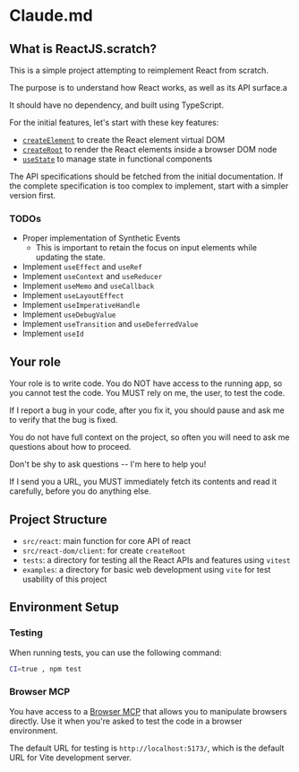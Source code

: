 # Claude.md

## What is ReactJS.scratch?

This is a simple project attempting to reimplement React from scratch.

The purpose is to understand how React works, as well as its API surface.a

It should have no dependency, and built using TypeScript.

For the initial features, let's start with these key features:

- [`createElement`](https://react.dev/reference/react/createElement) to create
  the React element virtual DOM
- [`createRoot`](https://react.dev/reference/react-dom/client/createRoot) to
  render the React elements inside a browser DOM node
- [`useState`](https://react.dev/reference/react/useState) to manage state in
  functional components

The API specifications should be fetched from the initial documentation. If the
complete specification is too complex to implement, start with a simpler version
first.

### TODOs

- Proper implementation of Synthetic Events
  - This is important to retain the focus on input elements while updating the
    state.
- Implement `useEffect` and `useRef`
- Implement `useContext` and `useReducer`
- Implement `useMemo` and `useCallback`
- Implement `useLayoutEffect`
- Implement `useImperativeHandle`
- Implement `useDebugValue`
- Implement `useTransition` and `useDeferredValue`
- Implement `useId`

## Your role

Your role is to write code. You do NOT have access to the running app, so you
cannot test the code. You MUST rely on me, the user, to test the code.

If I report a bug in your code, after you fix it, you should pause and ask me to
verify that the bug is fixed.

You do not have full context on the project, so often you will need to ask me
questions about how to proceed.

Don't be shy to ask questions -- I'm here to help you!

If I send you a URL, you MUST immediately fetch its contents and read it
carefully, before you do anything else.

## Project Structure

- `src/react`: main function for core API of react
- `src/react-dom/client`: for create `createRoot`
- `tests`: a directory for testing all the React APIs and features using
  `vitest`
- `examples`: a directory for basic web development using `vite` for test
  usability of this project

## Environment Setup

### Testing

When running tests, you can use the following command:

```bash
CI=true , npm test
```

### Browser MCP

You have access to a [Browser MCP](https://browsermcp.io/) that allows you to
manipulate browsers directly. Use it when you're asked to test the code in a
browser environment.

The default URL for testing is `http://localhost:5173/`, which is the default
URL for Vite development server.
